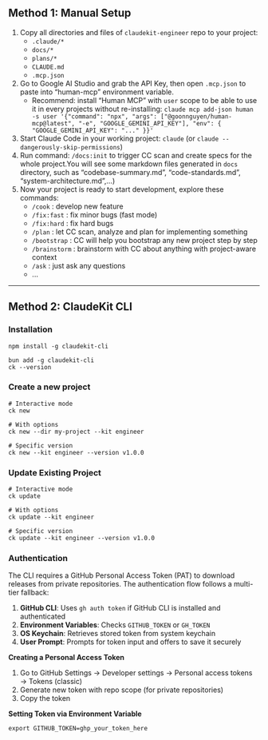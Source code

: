 ## Method 1: Manual Setup  
  
1. Copy all directories and files of `claudekit-engineer` repo to your project:  
    * `.claude/*`  
    * `docs/*`  
    * `plans/*`  
    * `CLAUDE.md`  
    * `.mcp.json`  
2. Go to Google AI Studio and grab the API Key, then open `.mcp.json` to paste into “human-mcp” environment variable.  
    * Recommend: install “Human MCP” with `user` scope to be able to use it in every projects without re-installing: `claude mcp add-json human -s user '{"command": "npx", "args": ["@goonnguyen/human-mcp@latest", "-e", "GOOGLE_GEMINI_API_KEY"], "env": { "GOOGLE_GEMINI_API_KEY": "..." }}'`  
3. Start Claude Code in your working project: `claude` (or `claude --dangerously-skip-permissions`)  
4. Run command: `/docs:init` to trigger CC scan and create specs for the whole project.You will see some markdown files generated in `docs` directory, such as “codebase-summary.md”, “code-standards.md”, “system-architecture.md”,...)  
5. Now your project is ready to start development, explore these commands:  
    * `/cook` : develop new feature  
    * `/fix:fast` : fix minor bugs (fast mode)  
    * `/fix:hard` : fix hard bugs  
    * `/plan` : let CC scan, analyze and plan for implementing something  
    * `/bootstrap` : CC will help you bootstrap any new project step by step  
    * `/brainstorm` : brainstorm with CC about anything with project-aware context  
    * `/ask` : just ask any questions  
    * ...  

---

## Method 2: ClaudeKit CLI  
  
### Installation  
```
npm install -g claudekit-cli
```

```
bun add -g claudekit-cli
ck --version
```
  
### Create a new project  
```
# Interactive mode
ck new

# With options
ck new --dir my-project --kit engineer

# Specific version
ck new --kit engineer --version v1.0.0
```
  
### Update Existing Project
  
```
# Interactive mode
ck update

# With options
ck update --kit engineer

# Specific version
ck update --kit engineer --version v1.0.0
```
  
### Authentication
  
The CLI requires a GitHub Personal Access Token (PAT) to download releases from private repositories. The authentication flow follows a multi-tier fallback:  
1. **GitHub CLI**: Uses `gh auth token` if GitHub CLI is installed and authenticated  
2. **Environment Variables**: Checks `GITHUB_TOKEN` or `GH_TOKEN`  
3. **OS Keychain**: Retrieves stored token from system keychain  
4. **User Prompt**: Prompts for token input and offers to save it securely  

**Creating a Personal Access Token**    
1. Go to GitHub Settings → Developer settings → Personal access tokens → Tokens (classic)  
2. Generate new token with repo scope (for private repositories)  
3. Copy the token  

**Setting Token via Environment Variable**    
```
export GITHUB_TOKEN=ghp_your_token_here
```
